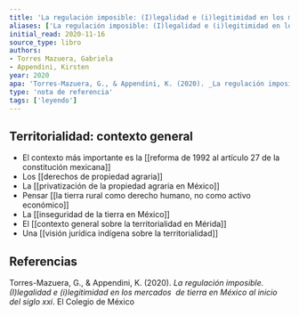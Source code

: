 ```yaml
---
title: 'La regulación imposible: (I)legalidad e (i)legitimidad en los mercados de tierra en México al inicio del siglo xxi'
aliases: ['La regulación imposible: (I)legalidad e (i)legitimidad en los mercados de tierra en México al inicio del siglo xxi', '@torres-mazueraRegulacionImposibleLegalidad2020']
initial_read: 2020-11-16
source_type: libro
authors: 
- Torres Mazuera, Gabriela
- Appendini, Kirsten
year: 2020
apa: 'Torres-Mazuera, G., & Appendini, K. (2020). _La regulación imposible. (I)legalidad e (i)legitimidad en los mercados  de tierra en México al inicio del siglo xxi_. El Colegio de México'
type: 'nota de referencia'
tags: ['leyendo']
---
```



## Territorialidad: contexto general

- El contexto más importante es la [[reforma de 1992 al artículo 27 de la constitución mexicana]]
- Los [[derechos de propiedad agraria]]
- La [[privatización de la propiedad agraria en México]]
- Pensar [[la tierra rural como derecho humano, no como activo económico]]
- La [[inseguridad de la tierra en México]]
- El [[contexto general sobre la territorialidad en Mérida]]
- Una [[visión jurídica indígena sobre la territorialidad]]

## Referencias

Torres-Mazuera, G., & Appendini, K. (2020). _La regulación imposible. (I)legalidad e (i)legitimidad en los mercados  de tierra en México al inicio del siglo xxi_. El Colegio de México